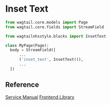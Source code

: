# Inset Text

```py
from wagtail.core.models import Page
from wagtail.core.fields import StreamField

from wagtailnhsstyle.blocks import InsetText

class MyPage(Page):
  body = StreamField([
      ...
      ('inset_text', InsetText()),
      ...
  ])
```

## Reference

[Service Manual](https://beta.nhs.uk/service-manual/styles-components-patterns/inset-text)
[Frontend Library](https://github.com/nhsuk/nhsuk-frontend/tree/master/packages/components/inset-text)

